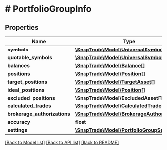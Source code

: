 # # PortfolioGroupInfo

## Properties

Name | Type | Description | Notes
------------ | ------------- | ------------- | -------------
**symbols** | [**\SnapTrade\Model\UniversalSymbol[]**](UniversalSymbol.md) |  | [optional]
**quotable_symbols** | [**\SnapTrade\Model\UniversalSymbol[]**](UniversalSymbol.md) |  | [optional]
**balances** | [**\SnapTrade\Model\Balance[]**](Balance.md) |  | [optional]
**positions** | [**\SnapTrade\Model\Position[]**](Position.md) |  | [optional]
**target_positions** | [**\SnapTrade\Model\TargetAsset[]**](TargetAsset.md) |  | [optional]
**ideal_positions** | [**\SnapTrade\Model\Position[]**](Position.md) |  | [optional]
**excluded_positions** | [**\SnapTrade\Model\ExcludedAsset[]**](ExcludedAsset.md) |  | [optional]
**calculated_trades** | [**\SnapTrade\Model\CalculatedTrade[]**](CalculatedTrade.md) |  | [optional]
**brokerage_authorizations** | [**\SnapTrade\Model\BrokerageAuthorization[]**](BrokerageAuthorization.md) |  | [optional]
**accuracy** | **float** |  | [optional]
**settings** | [**\SnapTrade\Model\PortfolioGroupSettings**](PortfolioGroupSettings.md) |  | [optional]

[[Back to Model list]](../../README.md#models) [[Back to API list]](../../README.md#endpoints) [[Back to README]](../../README.md)
